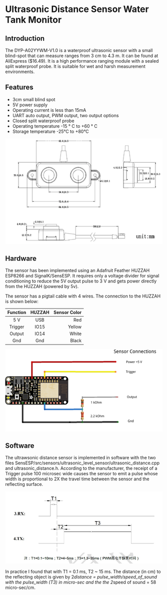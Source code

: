 # Ultrasonic Distance Sensor Water Tank Monitor

 ## Introduction
 
 The DYP-A02YYWM-V1.0 is a waterproof ultrasonic sensor with a small blind-spot that can measure ranges from 3 cm to 4.3 m. It can be found at AliExpress ($16.49). It is a high performance ranging module with a sealed split waterproof probe. It is suitable for wet and harsh measurement environments. 
 

## Features

  + 3cm small blind spot
  + 5V power supply
  + Operating current is less than 15mA
  + UART auto output, PWM output, two output options
  + Closed split waterproof probe
  + Operating temperature -15 ° C to +60 ° C
  + Storage temperature -25°C to +80°C

![picture 1](images/UltrasonicSensor_s.png)

## Hardware

The sensor has been implemented using an Adafruit Feather HUZZAH ESP8266 and SignalK/SensESP. It requires only a voltage divider for signal conditioning to reduce the 5V output pulse to 3 V and gets power directly from the HUZZAH (powered by 5v).

The sensor has a pigtail cable with 4 wires. The connection to the HUZZAH is shown below:

| Function | HUZZAH | Sensor Color |
|:--------:|:------:|-------------:|
| 5 V      |   USB  |  Red         |
| Trigger  | IO15   |  Yellow      |
| Output   | IO14   |  White       |
| Gnd      |  Gnd   | Black        |

![picture 1](images/Huzzah-UltrasonicDYP_bb_small.png)

  

## Software

The ultrawsonic distance sensor is implemented in software with the two files SensESP/src/sensors/ultrasonic_level_sensor/ultrasonic_distance.cpp and ultrasonic_distance.h. According to the manufacturer, the receipt of a Trigger pulse 100 microsec wide causes the sensor to emit a pulse whose width is proportional to 2X the travel time between the sensor and the reflecting surface. 

![picture 2](images/PWM-Waveform.png)

  

In practice I found that with T1 = 0.1 ms, T2 ~ 15 ms. The distance (in cm) to the reflecting object is given by 2*distance = pulse_width/speed_of_sound with the pulse_width (T3) in micro-sec and the the 2*speed of sound = 58 micro-sec/cm.
